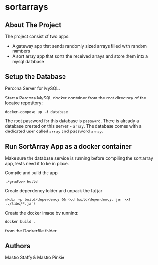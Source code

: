 # sortarrays

## About The Project

The project consist of two apps:
* A gateway app that sends randomly sized arrays filled with random numbers
* A sort array app that sorts the received arrays and store them into a mysql database

## Setup the Database

Percona Server for MySQL.

Start a Percona MySQL docker container from the root directory of the locatee repository:

```
docker-compose up -d database
```

The root password for this database is `password`.
There is already a database created on this server - `array`.
The database comes with a dedicated user called `array` and password `array`.

## Run SortArray App as a docker container

Make sure the database service is running before compiling the sort array app, tests need it to be in place.

Compile and build the app
```
./gradlew build
```

Create dependency folder and unpack the fat jar 
```
mkdir -p build/dependency && (cd build/dependency; jar -xf ../libs/*.jar)
```

Create the docker image by running:
```
docker build .
```
from the Dockerfile folder

## Authors

Mastro Staffy & Mastro Pinkie
